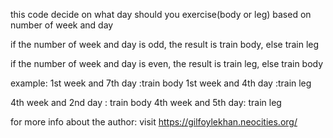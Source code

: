 this code decide on what day should you exercise(body or leg) based on number of week and day

if the number of week and day is odd,
        the result is train body,
        else train leg

if the number of week and day is even,
        the result is train leg,
        else train body

example:
1st week and 7th day :train body
1st week and 4th day :train leg

4th week and 2nd day : train body
4th week and 5th day: train leg

for more info about the author: visit https://gilfoylekhan.neocities.org/